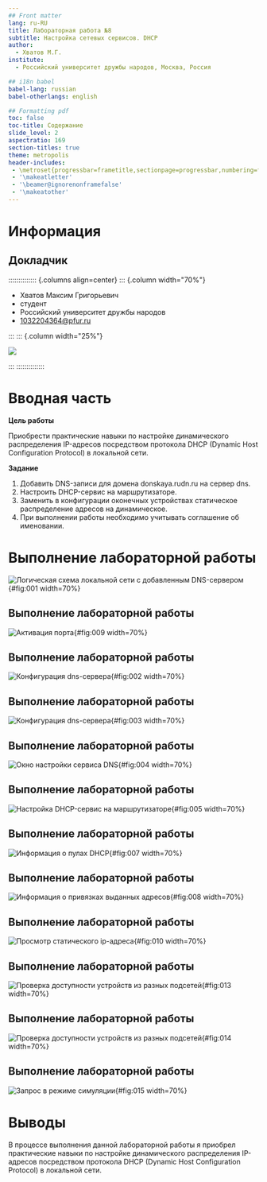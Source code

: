 ```yaml
---
## Front matter
lang: ru-RU
title: Лабораторная работа №8
subtitle: Настройка сетевых сервисов. DHCP
author:
  - Хватов М.Г.
institute:
  - Российский университет дружбы народов, Москва, Россия

## i18n babel
babel-lang: russian
babel-otherlangs: english

## Formatting pdf
toc: false
toc-title: Содержание
slide_level: 2
aspectratio: 169
section-titles: true
theme: metropolis
header-includes:
 - \metroset{progressbar=frametitle,sectionpage=progressbar,numbering=fraction}
 - '\makeatletter'
 - '\beamer@ignorenonframefalse'
 - '\makeatother'
---
```


# Информация

## Докладчик

:::::::::::::: {.columns align=center}
::: {.column width="70%"}

  * Хватов Максим Григорьевич
  * студент
  * Российский университет дружбы народов
  * [1032204364@pfur.ru](mailto:1032204364@pfur.ru)

:::
::: {.column width="25%"}

![](./image/mgkhvatov.jpg)

:::
::::::::::::::

# Вводная часть

**Цель работы**

Приобрести практические навыки по настройке динамического распределения IP-адресов посредством протокола DHCP (Dynamic Host Configuration Protocol) в локальной сети.

**Задание**

1. Добавить DNS-записи для домена donskaya.rudn.ru на сервер dns.
2. Настроить DHCP-сервис на маршрутизаторе.
3. Заменить в конфигурации оконечных устройствах статическое распределение адресов на динамическое.
4. При выполнении работы необходимо учитывать соглашение об именовании.

# Выполнение лабораторной работы

![Логическая схема локальной сети с добавленным DNS-сервером](image/1.png){#fig:001 width=70%}

## Выполнение лабораторной работы

![Активация порта](image/2.png){#fig:009 width=70%}

## Выполнение лабораторной работы

![Конфигурация dns-сервера](image/3.png){#fig:002 width=70%}

## Выполнение лабораторной работы

![Конфигурация dns-сервера](image/4.png){#fig:003 width=70%}

## Выполнение лабораторной работы

![Окно настройки сервиса DNS](image/5.png){#fig:004 width=70%}

## Выполнение лабораторной работы

![Настройка DHCP-сервис на маршрутизаторе](image/6.png){#fig:005 width=70%}

## Выполнение лабораторной работы

![Информация о пулах DHCP](image/7.png){#fig:007 width=70%}

## Выполнение лабораторной работы

![Информация о привязках выданных адресов](image/8.png){#fig:008 width=70%}

## Выполнение лабораторной работы

![Просмотр статического ip-адреса](image/9.png){#fig:010 width=70%}

## Выполнение лабораторной работы

![Проверка доступности устройств из разных подсетей](image/11.png){#fig:013 width=70%}

## Выполнение лабораторной работы

![Проверка доступности устройств из разных подсетей](image/10.png){#fig:014 width=70%}

## Выполнение лабораторной работы

![Запрос в режиме симуляции](image/12.png){#fig:015 width=70%}

# Выводы

В процессе выполнения данной лабораторной работы я приобрел практические навыки по настройке динамического распределения IP-адресов посредством протокола DHCP (Dynamic Host Configuration Protocol) в локальной сети.

